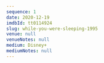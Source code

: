 ```yaml
---
sequence: 1
date: 2020-12-19
imdbId: tt0114924
slug: while-you-were-sleeping-1995
venue: null
venueNotes: null
medium: Disney+
mediumNotes: null
---
```


